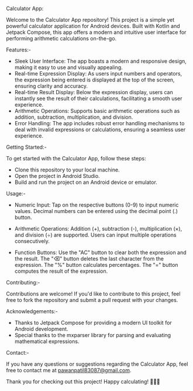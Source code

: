 Calculator App:

Welcome to the Calculator App repository! This project is a simple yet powerful calculator application for Android devices. 
Built with Kotlin and Jetpack Compose, this app offers a modern and intuitive user interface for performing arithmetic calculations on-the-go.

Features:-
- Sleek User Interface: The app boasts a modern and responsive design, making it easy to use and visually appealing.
- Real-time Expression Display: As users input numbers and operators, the expression being entered is displayed at the top of the screen, ensuring clarity and accuracy.
- Real-time Result Display: Below the expression display, users can instantly see the result of their calculations, facilitating a smooth user experience.
- Arithmetic Operations: Supports basic arithmetic operations such as addition, subtraction, multiplication, and division.
- Error Handling: The app includes robust error handling mechanisms to deal with invalid expressions or calculations, ensuring a seamless user experience.

Getting Started:-

To get started with the Calculator App, follow these steps:
- Clone this repository to your local machine.
- Open the project in Android Studio.
- Build and run the project on an Android device or emulator.


Usage:-

- Numeric Input: Tap on the respective buttons (0-9) to input numeric values. Decimal numbers can be entered using the decimal point (.) button.

- Arithmetic Operations: Addition (+), subtraction (-), multiplication (×), and division (÷) are supported. Users can input multiple operations consecutively.

- Function Buttons: Use the "AC" button to clear both the expression and the result. The "⌫" button deletes the last character from the expression. The "%" button calculates percentages. The "=" button computes the result of the expression.

Contributing:-

Contributions are welcome! If you'd like to contribute to this project, feel free to fork the repository and submit a pull request with your changes.

Acknowledgements:-
- Thanks to Jetpack Compose for providing a modern UI toolkit for Android development.
- Special thanks to the mxparser library for parsing and evaluating mathematical expressions.
  
Contact:-

If you have any questions or suggestions regarding the Calculator App, feel free to contact me at pawanpatil83087@gmail.com.

Thank you for checking out this project! Happy calculating! 🚀📱✨
